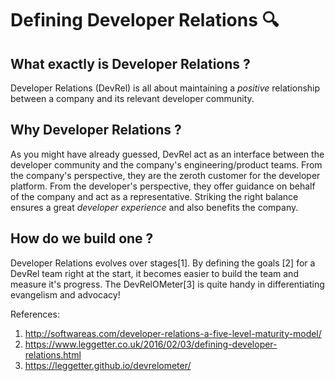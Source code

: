 # Defining Developer Relations 🔍

## What exactly is Developer Relations ? 

Developer Relations (DevRel) is all about maintaining a _positive_ relationship between a company and its relevant developer community. 

## Why Developer Relations ?
As you might have already guessed, DevRel act as an interface between the developer community and the company's engineering/product teams. From the company's perspective, they are the zeroth customer for the developer platform. From the developer's perspective, they offer guidance on behalf of the company and act as a representative. Striking the right balance ensures a great _developer experience_ and also benefits the company.

## How do we build one ?
Developer Relations evolves over stages[1]. By defining the goals [2] for a DevRel team right at the start, it becomes easier to build the team and measure it's progress. The DevRelOMeter[3] is quite handy in differentiating evangelism and advocacy!


References:
  1. http://softwareas.com/developer-relations-a-five-level-maturity-model/
  2. https://www.leggetter.co.uk/2016/02/03/defining-developer-relations.html
  3. https://leggetter.github.io/devrelometer/
